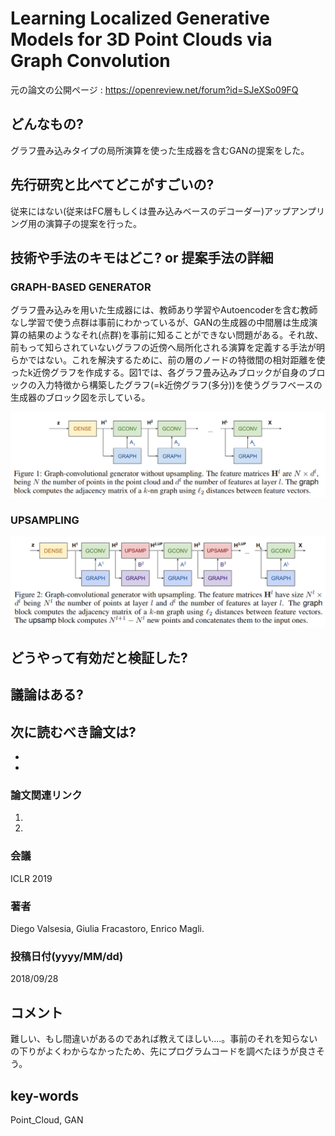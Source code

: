 # Learning Localized Generative Models for 3D Point Clouds via Graph Convolution

元の論文の公開ページ : https://openreview.net/forum?id=SJeXSo09FQ

## どんなもの?
グラフ畳み込みタイプの局所演算を使った生成器を含むGANの提案をした。

## 先行研究と比べてどこがすごいの?
従来にはない(従来はFC層もしくは畳み込みベースのデコーダー)アップアンプリング用の演算子の提案を行った。

## 技術や手法のキモはどこ? or 提案手法の詳細
### GRAPH-BASED GENERATOR
グラフ畳み込みを用いた生成器には、教師あり学習やAutoencoderを含む教師なし学習で使う点群は事前にわかっているが、GANの生成器の中間層は生成演算の結果のようなそれ(点群)を事前に知ることができない問題がある。それ故、前もって知らされていないグラフの近傍へ局所化される演算を定義する手法が明らかではない。これを解決するために、前の層のノードの特徴間の相対距離を使ったk近傍グラフを作成する。図1では、各グラフ畳み込みブロックが自身のブロックの入力特徴から構築したグラフ(=k近傍グラフ(多分))を使うグラフベースの生成器のブロック図を示している。

![fig1](img/LLGMf3PCvGC/fig1.png)

### UPSAMPLING

![fig2](img/LLGMf3PCvGC/fig2.png)

## どうやって有効だと検証した?

## 議論はある?

## 次に読むべき論文は?
-
-

### 論文関連リンク
1.
2.

### 会議
ICLR 2019

### 著者
Diego Valsesia, Giulia Fracastoro, Enrico Magli.

### 投稿日付(yyyy/MM/dd)
2018/09/28

## コメント
難しい、もし間違いがあるのであれば教えてほしい....。事前のそれを知らないの下りがよくわからなかったため、先にプログラムコードを調べたほうが良さそう。

## key-words
Point_Cloud, GAN